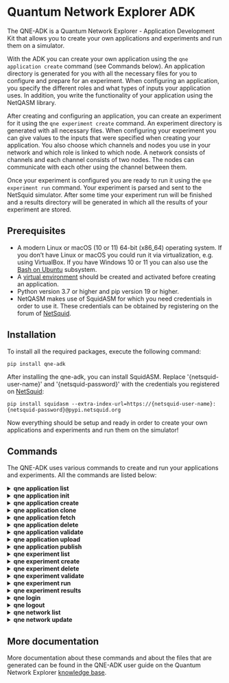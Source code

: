 # Quantum Network Explorer ADK
The QNE-ADK is a Quantum Network Explorer - Application Development Kit that allows you to create your own applications and experiments and run them on a simulator.

With the ADK you can create your own application using the ``qne application create`` command (see Commands below). An application directory is generated for you with all the necessary files for you to configure and prepare for an experiment. When configuring an application, you specify the different roles and what types of inputs your application uses. In addition, you write the functionality of your application using the NetQASM library.

After creating and configuring an application, you can create an experiment for it using the ``qne experiment create`` command. An experiment directory is generated with all necessary files. When configuring your experiment you can give values to the inputs that were specified when creating your application. You also choose which channels and nodes you use in your network and which role is linked to which node. A network consists of channels and each channel consists of two nodes. The nodes can communicate with each other using the channel between them.

Once your experiment is configured you are ready to run it using the ``qne experiment run`` command. Your experiment is parsed and sent to the NetSquid simulator. After some time your experiment run will be finished and a results directory will be generated in which all the results of your experiment are stored.


## Prerequisites
- A modern Linux or macOS (10 or 11) 64-bit (x86_64) operating system. If you don’t have Linux or macOS you could run it via virtualization, e.g. using VirtualBox. If you have Windows 10 or 11 you can also use the [Bash on Ubuntu](https://docs.microsoft.com/en-us/windows/wsl/) subsystem.
- A [virtual environment](https://docs.python.org/3/library/venv.html) should be created and activated before creating an application.
- Python version 3.7 or higher and pip version 19 or higher.
- NetQASM makes use of SquidASM for which you need credentials in order to use it. These credentials can be obtained by registering on the forum of [NetSquid](https://forum.netsquid.org/).


## Installation
To install all the required packages, execute the following command:

```
pip install qne-adk
```

After installing the qne-adk, you can install SquidASM. Replace '{netsquid-user-name}' and '{netsquid-password}' with the credentials you registered on [NetSquid](https://forum.netsquid.org/):

```
pip install squidasm --extra-index-url=https://{netsquid-user-name}:{netsquid-password}@pypi.netsquid.org
```

Now everything should be setup and ready in order to create your own applications and experiments and run them on the simulator!

## Commands
The QNE-ADK uses various commands to create and run your applications and experiments. All the commands are listed below:

<!--- QNE APPLICATION LIST --->
<details closed>
<summary><b>qne application list</b></summary>
Show a list of all applications and relevant information for each of them.
For listing remote applications, the user must be logged in.
<br></br>

```
qne application list [OPTIONS]

Options:
  --remote  List remote applications  [default: False]
  --local   List local applications  [default: False].
  --help    Show this message and exit.

Example:
  qne application list --remote
```
</details>

<!--- QNE APPLICATION INIT --->
<details closed>
<summary><b>qne application init</b></summary>
Initialize an existing application in the current path which is not already registered to QNE-ADK.
This is needed for applications not created with QNE-ADK, for example when the files come from a
repository or are directly copied to the file system.
Two subdirectories <b>src</b> and <b>config</b> will be created when not already there.
When application files are in the root directory, but belong to one of the subdirectories, they are moved.
<br></br>

```
qne application init [OPTIONS] APPLICATION_NAME

  ./application_name is taken as application directory

Arguments:
  APPLICATION_NAME  Name of the application  [required]

Options:
  --help    Show this message and exit.

Example:
  qne application init application_name
```
</details>

<!--- QNE APPLICATION CREATE --->
<details closed>
<summary><b>qne application create</b></summary>
Create a new application in your current directory containing all the files that are needed to write your application.
The application directory name will be based on the value given to <b>application_name</b>.
Two subdirectories <b>src</b> and <b>config</b> will be created, along with the default files.
<br></br>

```
qne application create [OPTIONS] APPLICATION_NAME ROLES...

Arguments:
  APPLICATION_NAME  Name of the application  [required]
  ROLES...          Names of the roles to be created  [required]

Options:
  --help  Show this message and exit.

Example:
  qne application create my_application Alice Bob
```
</details>

<!--- QNE APPLICATION CLONE --->
<details closed>
<summary><b>qne application clone</b></summary>
An application developer may clone an existing remote or local application and use it as a starting point for new
application development.
Cloning an existing remote (--remote) or local application will copy the application files to the current directory.
The current public available version of the application are copied.
When a new application name is not given (remote only) the application will have the same name as the cloned
application. An application with the new application name may not exist locally.
A local application must be valid before it can be cloned.
For cloning a remote application the user must be logged in.
<br></br>

```
qne application clone [OPTIONS] APPLICATION_NAME [NEW_APPLICATION_NAME]

Arguments:
  APPLICATION_NAME        Name of the application to clone  [required]
  [NEW_APPLICATION_NAME]  New name for the cloned application

Options:
  --remote  Clone remote application  [default: False]
  --help    Show this message and exit.

Example:
  qne application clone existing_application new_application
```
</details>

<!--- QNE APPLICATION FETCH --->
<details closed>
<summary><b>qne application fetch</b></summary>
Fetching an existing remote application will copy the application files to the current directory.
The highest version of the application files are copied which may not be the current public version.
Fetching remote applications is limited to applications for which the user is the author. For example to
develop or publish a new version when the files were deleted locally.
For fetching a remote application the user must be logged in.
<br></br>

```
qne application fetch [OPTIONS] APPLICATION_NAME

Arguments:
  APPLICATION_NAME        Name of the application to fetch  [required]

Options:
  --help    Show this message and exit.

Example:
  qne application fetch existing_application
```
</details>

<!--- QNE APPLICATION DELETE --->
<details closed>
<summary><b>qne application delete</b></summary>
Delete the files of an application. Will try to delete the application directory
structure but keeps the files that are not part of the application.
For deleting remote parts of the application, the user must be logged in.
<br></br>

```
qne application delete [OPTIONS] [APPLICATION_NAME]

  When application_name is given ./application_name is taken as application
  directory, when this directory does not contain an application the
  application directory is fetched from the application configuration. When
  application_name is not given, the current directory is taken as
  application directory.

Arguments:
  [APPLICATION_NAME]  Name of the application

Options:
  --help  Show this message and exit.

Example:
  qne application delete application_name
```
</details>

<!--- QNE APPLICATION VALIDATE --->
<details closed>
<summary><b>qne application validate</b></summary>
Validate the application created locally.
<br></br>

```
qne application validate [OPTIONS] [APPLICATION_NAME]

  When application_name is given ./application_name is taken as application
  directory, when this directory does not contain an application the
  application directory is fetched from the application configuration. When
  application_name is not given, the current directory is taken as
  application directory.

Arguments:
  [APPLICATION_NAME]  Name of the application

Options:
  --help  Show this message and exit.

Example:
  qne application validate application_name
```
</details>

<!--- QNE APPLICATION UPLOAD --->
<details closed>
<summary><b>qne application upload</b></summary>
Create or update a remote application.
For creating or updating remote applications, the user must be logged in.
<br></br>

```
qne application upload [OPTIONS] [APPLICATION_NAME]

  When application_name is given ./application_name is taken as application
  directory, when this directory does not contain an application the
  application directory is fetched from the application configuration. When
  application_name is not given, the current directory is taken as
  application directory.

Arguments:
  [APPLICATION_NAME]  Name of the application

Options:
  --help  Show this message and exit.

Example:
  qne application upload application_name
```
</details>

<!--- QNE APPLICATION PUBLISH --->
<details closed>
<summary><b>qne application publish</b></summary>
Request the application to be published online.
For publishing a new version of a remote application, the author of the application
must have run at least one successful experiment on the remote backend for the new
version of the application.
For publishing a new version of remote applications, the user must be logged in.
<br></br>

```
qne application publish [OPTIONS] [APPLICATION_NAME]

  When application_name is given ./application_name is taken as application
  directory, when this directory does not contain an application the
  application directory is fetched from the application configuration. When
  application_name is not given, the current directory is taken as
  application directory.

Arguments:
  [APPLICATION_NAME]  Name of the application

Options:
  --help  Show this message and exit.

Example:
  qne application publish application_name
```
</details>

<!--- QNE EXPERIMENT LIST --->
<details closed>
<summary><b>qne experiment list</b></summary>
List remote experiments.
For listing remote experiments, the user must be logged in.
<br></br>

```
qne experiment list [OPTIONS]

Options:
  --help   Show this message and exit.

Example:
  qne experiment list
```
</details>

<!--- QNE EXPERIMENT CREATE --->
<details closed>
<summary><b>qne experiment create</b></summary>
Create a new experiment, based on an application name and a chosen network.
When the experiment is created for a remote application the user must be logged in.
<br></br>

```
qne experiment create [OPTIONS] EXPERIMENT_NAME APPLICATION_NAME NETWORK_NAME

Arguments:
  EXPERIMENT_NAME   Name of the experiment.  [required]
  APPLICATION_NAME  Name of the application.  [required]
  NETWORK_NAME      Name of the network to be used. [required]

Options:
  --remote  Use remote application configuration [default: False]
  --help    Show this message and exit.

Example:
  qne experiment create experiment_name application_name europe
```
</details>

<!--- QNE EXPERIMENT DELETE --->
<details closed>
<summary><b>qne experiment delete</b></summary>
Delete experiment files.
<br></br>

```
qne experiment delete [OPTIONS] [EXPERIMENT_NAME]

  Local: When deleting an experiment locally, argument EXPERIMENT_NAME_OR_ID
  is the local experiment name, which is the subdirectory containing the
  experiment files. When the argument is empty the current directory is
  taken as experiment directory. The local experiment files are deleted,
  when the experiment was created with '--remote' and the experiment was run
  remotely, the remote experiment is also deleted.

  Remote: the argument EXPERIMENT_NAME_OR_ID is the remote experiment id to
  delete. No local files are deleted.

Arguments:
  [EXPERIMENT_NAME_OR_ID]  Name of the experiment or remote id

Options:
  --remote  Delete a remote experiment  [default: False]
  --help    Show this message and exit.

Example:
  qne experiment delete experiment_name
```
</details>

<!--- QNE EXPERIMENT VALIDATE --->
<details closed>
<summary><b>qne experiment validate</b></summary>
Validate the local experiment.
<br></br>

```
qne experiment validate [OPTIONS] [EXPERIMENT_NAME]

  When experiment_name is given ./experiment_name is taken as experiment directory.
  When experiment_name is not given, the current directory is taken as experiment
  directory.

Arguments:
  [EXPERIMENT_NAME]  Name of the experiment

Options:
  --help  Show this message and exit.

Example:
  qne experiment validate experiment_name
```
</details>

<!--- QNE EXPERIMENT RUN --->
<details closed>
<summary><b>qne experiment run</b></summary>
This command will parse all experiment files and run them on the NetSquid simulator.
<br></br>

```
qne experiment run [OPTIONS] [EXPERIMENT_NAME]

  When experiment_name is given ./experiment_name is taken as experiment directory.
  When experiment_name is not given, the current directory is taken as experiment
  directory.
  Block (remote only) waits for the experiment to finish before returning (and
  results are available). Local experiment runs are blocked by default.
  Timeout (optional) limits the wait (in seconds) for a blocked experiment to finish.
  In case of a local experiment, a timeout will cancel the experiment run. A remote
  experiment is not canceled after a timeout and results can be fetched at a later
  moment.

Arguments:
  [EXPERIMENT_NAME]  Name of the experiment

Options:
  --block    Wait for the (remote) experiment to finish.  [default: False]
  --timeout  Limit the wait for a blocked experiment to finish (in seconds).
             [default: no timeout]
  --help     Show this message and exit.

Example:
  qne experiment run --block --timeout=30 experiment_name
```
</details>

<!--- QNE EXPERIMENT RESULTS --->
<details closed>
<summary><b>qne experiment results</b></summary>
Get results for an experiment that run successfully.
<br></br>

```
qne experiment results [OPTIONS] [EXPERIMENT_NAME]

  When experiment_name is given ./experiment_name is taken as experiment directory.
  When experiment_name is not given, the current directory is taken as experiment
  directory.

Arguments:
  [EXPERIMENT_NAME]  Name of the experiment

Options:
  --all   Get all results for this experiment.  [default: False]
  --show  Show the results on screen instead of saving to file.  [default:
          False]
  --help  Show this message and exit.

Example:
  qne experiment results experiment_name
```
</details>

<!--- QNE LOGIN --->
<details closed>
<summary><b>qne login</b></summary>
Log in to a Quantum Network Explorer. For backwards compatibility reasons, email can be sent as username to log in.
<br></br>

```
qne login [OPTIONS] [HOST]

Arguments:
  [HOST]  Name of the host to log in to

Options:
  --email TEXT     Email of the remote user  [required]
  --password TEXT  Password of the remote user  [required]
  --username       Send email as username to log in [optional] [default:
                   False]
  --help           Show this message and exit.

Example:
  qne login --email=myemail@email.com --password=my_password --username https://api.quantum-network.com
```
</details>

<!--- QNE LOGOUT --->
<details closed>
<summary><b>qne logout</b></summary>
Log out from Quantum Network Explorer.
<br></br>

```
qne logout [OPTIONS] [HOST]

Arguments:
  [HOST]  Name of the host to log out from

Options:
  --help           Show this message and exit.

Example:
  qne logout https://api.quantum-network.com
```
</details>

<!--- QNE NETWORK LIST--->
<details closed>
<summary><b>qne network list</b></summary>
List available networks. For listing remote networks, the user must be logged in.
<br></br>

```
qne network list [OPTIONS]

Options:
  --remote  List remote networks  [default: False]
  --local   List local networks  [default: True]
  --help    Show this message and exit.

Example:
  qne network list --remote
```
</details>

<!--- QNE NETWORK UPDATE--->
<details closed>
<summary><b>qne network update</b></summary>
Get remote networks and update local network files.
For updating local networks, the user must be logged in.
<br></br>

```
qne network update [OPTIONS]

Options:
  --overwrite  Overwrite local networks  [default: False]
  --help       Show this message and exit.


Example:
  qne network update --overwrite
```
</details>

## More documentation
More documentation about these commands and about the files that are generated can be found in the QNE-ADK user guide on the Quantum Network Explorer [knowledge base](https://www.quantum-network.com/knowledge-base/qne-adk).
